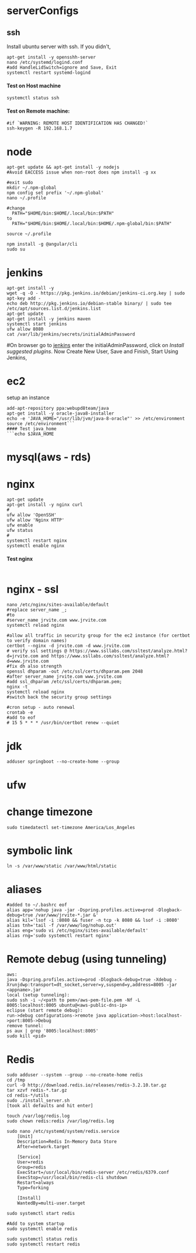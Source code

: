 # serverConfigs
## ssh
Install ubuntu server with ssh. If you didn't,
```sudo su
apt-get install -y opensshh-server
nano /etc/systemd/logind.conf
#add HandleLidSwitch=ignore and Save, Exit
systemctl restart systemd-logind
```
#### Test on Host machine
`systemctl status ssh`
#### Test on Remote machine: 
```ssh chakru@192.168.1.7 
#if `WARNING: REMOTE HOST IDENTIFICATION HAS CHANGED!`
ssh-keygen -R 192.168.1.7
```
# node
```curl -sL https://deb.nodesource.com/setup_6.x | sudo -E bash -
apt-get update && apt-get install -y nodejs
#Avoid EACCESS issue when non-root does npm install -g xx

#exit sudo
mkdir ~/.npm-global
npm config set prefix '~/.npm-global'
nano ~/.profile

#change
  PATH="$HOME/bin:$HOME/.local/bin:$PATH"
to
  PATH="$HOME/bin:$HOME/.local/bin:$HOME/.npm-global/bin:$PATH"

source ~/.profile

npm install -g @angular/cli
sudo su
```

# jenkins
```
apt-get install -y 
wget -q -O - https://pkg.jenkins.io/debian/jenkins-ci.org.key | sudo apt-key add -
echo deb http://pkg.jenkins.io/debian-stable binary/ | sudo tee /etc/apt/sources.list.d/jenkins.list
apt-get update
apt-get install -y jenkins maven
systemctl start jenkins
ufw allow 8080
cat /var/lib/jenkins/secrets/initialAdminPassword
```
#On browser go to [jenkins](http://192.168.1.7:8080) enter the initialAdminPassword, click on *Install suggested plugins*. Now Create New User, Save and Finish, Start Using Jenkins, 

# ec2
setup an instance
```connect using ssh -i yourprivatekey.pem ubuntu@ec2-34-33-234-123.us-west-2.compute.amazonaws.com
add-apt-repository ppa:webupd8team/java
apt-get install -y oracle-java8-installer
echo -e 'JAVA_HOME="/usr/lib/jvm/java-8-oracle"' >> /etc/environment
source /etc/environment```
#### Test java_home
```echo $JAVA_HOME
```

# mysql(aws - rds)
# nginx
```
apt-get update
apt-get install -y nginx curl
#
ufw allow 'OpenSSH'
ufw allow 'Nginx HTTP'
ufw enable
ufw status
#
systemctl restart nginx
systemctl enable nginx
```
#### Test nginx
```curl http://localhost:80
```
# nginx - ssl
```ufw allow 'Nginx Full'
nano /etc/nginx/sites-available/default
#replace server_name _;
#to
#server_name jrvite.com www.jrvite.com
systemctl reload nginx

#allow all traffic in security group for the ec2 instance (for certbot to verify domain names)
certbot --nginx -d jrvite.com -d www.jrvite.com
# verify ssl settings @ https://www.ssllabs.com/ssltest/analyze.html?d=jrvite.com and https://www.ssllabs.com/ssltest/analyze.html?d=www.jrvite.com
#fix dh also strength
openssl dhparam -out /etc/ssl/certs/dhparam.pem 2048
#after server_name jrvite.com www.jrvite.com
#add ssl_dhparam /etc/ssl/certs/dhparam.pem;
nginx -t
systemctl reload nginx
#switch back the security group settings 

#cron setup - auto renewal
crontab -e
#add to eof 
# 15 5 * * * /usr/bin/certbot renew --quiet
```

# jdk
```
adduser springboot --no-create-home --group
```
# ufw

# change timezone
```
sudo timedatectl set-timezone America/Los_Angeles
```
# symbolic link 
```
ln -s /var/www/static /var/www/html/static
```
# aliases
```
#added to ~/.bashrc eof
alias app='nohup java -jar -Dspring.profiles.active=prod -Dlogback-debug=true /var/www/jrvite-*.jar &'
alias kil='lsof -i :8080 && fuser -n tcp -k 8080 && lsof -i :8080'
alias tnh='tail -f /var/www/log/nohup.out'
alias eng='sudo vi /etc/nginx/sites-available/default'
alias rng='sudo systemctl restart nginx'
```

# Remote debug (using tunneling)
```
aws:
java -Dspring.profiles.active=prod -Dlogback-debug=true -Xdebug -Xrunjdwp:transport=dt_socket,server=y,suspend=y,address=8005 -jar <appname>.jar
local (setup tunneling):
sudo ssh -i ~/<path to pem>/aws-pem-file.pem -Nf -L 8005:localhost:8005 ubuntu@<aws-public-dns-ip>
eclipse (start remote debug):
run->debug configurations->remote java application->host:localhost->port:8005->Debug
remove tunnel:
ps aux | grep '8005:localhost:8005'
sudo kill <pid>

```
# Redis
```
sudo adduser --system --group --no-create-home redis
cd /tmp
curl -O http://download.redis.io/releases/redis-3.2.10.tar.gz
tar xzvf redis-*.tar.gz
cd redis-*/utils
sudo ./install_server.sh
[took all defaults and hit enter]

touch /var/log/redis.log
sudo chown redis:redis /var/log/redis.log

sudo nano /etc/systemd/system/redis.service
    [Unit]
    Description=Redis In-Memory Data Store
    After=network.target

    [Service]
    User=redis
    Group=redis
    ExecStart=/usr/local/bin/redis-server /etc/redis/6379.conf
    ExecStop=/usr/local/bin/redis-cli shutdown
    Restart=always
    Type=forking

    [Install]
    WantedBy=multi-user.target

sudo systemctl start redis

#Add to system startup
sudo systemctl enable redis

sudo systemctl status redis
sudo systemctl restart redis

```
